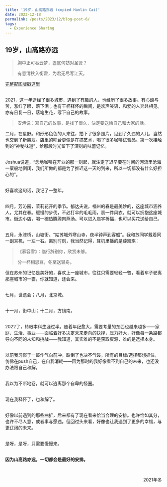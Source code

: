 ```yaml
---
title: '19岁，山高路亦远 (copied Hanlin Cai)'
date: 2023-12-18
permalink: /posts/2023/12/blog-post-6/
tags:
  - Experience Sharing
---
```



## 19岁，山高路亦远

> 胸中正可吞云梦，盏底何妨对圣贤？
>
> 有意清秋入衡霍，为君无尽写江天。

[完整配图版戳这里](https://mp.weixin.qq.com/s/-C901sBkFcw76yFZcA2hWA)

<br>2021，这一年途经了很多城市，遇到了有趣的人，也经历了很多故事。有心酸与苦，涨红了眼，落下泪；也有干杯释怀的瞬间，是欢声笑语，和爱的人奔赴相见。亦有日复一日，落笔生花，写下自己的故事。

> 安溥说：寫自己的故事，是找了很久，決定要送給自己和大家的話。

二月，在星野。和形形色色的人来往，拍下了很多照片，见到了久违的人儿，当然也交到了新朋友。店里的吧台更像是在搞艺术，喝了很多咖啡试验品。第一次接触到的“神秘味道”，给那段时光留下了深刻的味蕾记忆。

<br>Joshua说道，“念地咖啡在开业的那一刻起，就注定了迟早要在时间的河流里沧海一粟般地倒闭，我们所做的都是为了推迟这一天的到来，所以一切都没有什么好担心的”。

<br>好喜欢这句话，我记了一整年。

<br>四月，芳沁园，茉莉花开的季节。郁达夫说，福州的春是最美妙的，这座城市涵养人，尤其在春。缓慢的步伐，不必打伞的毛毛雨，裹一件风衣，就可以拥抱这座城市。街边小店，喝一碗热腾腾肉燕汤。可以进入庙宇祈福，也可以买花送给自己。

<br>五月，永津桥，山塘街。“姑苏城外寒山寺，夜半钟声到客船”。我和苏同学戴着同一副耳机，一左一右。离别时刻，我当然记得，耳机里播的是薛凯琪：

> 《慕容雪》：临行辞别你，欣赏未够。
>
> 分一杯相思豆，冬至送轻舟。

但在苏州的记忆是美好的，喜欢上一座城市，往往只需要轻轻一瞥，看着车子驶离那座城市的一霎，你就知道，还会来。

<br>七月，世遗会；八月，北京城。

<br>十一月，街中山；十二月，方镜南。

<br>2022了，转眼本科生涯过半。随着年纪愈大，需要考量的东西也越来越多——家庭、生活、事业——面临着好多决定未来走向的抉择，压力好大，好像每一条路都导向不同的未知和挑战——我知道，其实难的不是获取资源，难的是选择本身。

<br>以前我习惯于一鼓作气向前冲，跌倒了也决不气馁，所有的目标/选择都想抓住，仿佛在push自己，在自我消耗——因为那时的我好像看不到自己的未来，也还没办法跟自己和解。

<br>我以为不断地卷，就可以逃离那个自卑的怪圈。

<br>现在我释怀了，也和解了。

<br>好像以前遇到的那些曲折，后来都有了现在看来恰当合理的安排。也许恰如其分，也许不尽人意，或者事与愿违。但回过头来看，好像也让我遇到了更多的幸福，与更辽阔的未来。

<br>是呀，是呀，只需要慢慢来。

<br>**因为山高路亦远，一切都会是最好的安排。**

<br>

<p align="right">2021年冬</p>